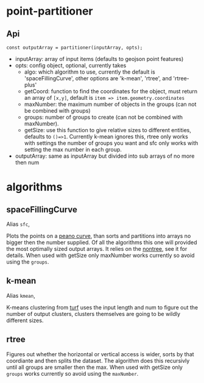# point-partitioner


## Api

```
const outputArray = partitioner(inputArray, opts);
```
- inputArray: array of input items (defaults to geojson point features)
- opts: config object, optional, currently takes
  - algo: which algorithm to use, currently the default is 'spaceFillingCurve', other options are 'k-mean', 'rtree', and 'rtree-plus'
  - getCoord: function to find the coordinates for the object, must return an array of `[x,y]`, default is `item => item.geometry.coordinates`
  - maxNumber: the maximum number of objects in the groups (can not be combined with groups)
  - groups: number of groups to create (can not be combined with maxNumber).
  - getSize: use this function to give relative sizes to different entities, defaults to `()=>1`.  Currently k-mean ignores this, rtree only works with settings the number of groups you want and sfc only works with setting the max number in each group.
- outputArray: same as inputArray but divided into sub arrays of no more then num


# algorithms

## spaceFillingCurve

Alias `sfc`,

Plots the points on a [peano curve](https://en.wikipedia.org/wiki/Peano_curve),
than sorts and partitions into arrays no bigger then the number supplied.  Of
all the algorithms this one will provided the most optimally sized output arrays.
It relies on the [nontree](https://github.com/calvinmetcalf/nontree), see it for
details.  When used with getSize only maxNumber works currently so avoid using the `groups`.

## k-mean

Alias `kmean`,

K-means clustering from [turf](https://www.npmjs.com/package/@turf/clusters-kmeans)
uses the input length and num to figure out the number of output clusters, clusters themselves
are going to be wildly different sizes.


## rtree

Figures out whether the horizontal or vertical access is wider, sorts by that coordiante
and then splits the dataset.  The algorithm does this recursivly until all groups are smaller then the max.
When used with getSize only `groups` works currently so avoid using the `maxNumber`.
